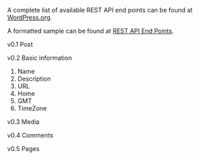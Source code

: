 A complete list of available REST API end points can be found at [WordPress.org](https://wordpress.org/wp-json/). 

A formatted sample can be found at [REST API End Points](rest-api-end-points.md).

v0.1 Post

v0.2 Basic information

1. Name
1. Description
1. URL
1. Home
1. GMT
1. TimeZone

v0.3 Media

v0.4 Comments

v0.5 Pages
